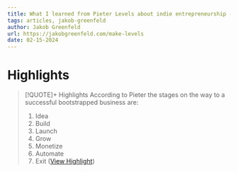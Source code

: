 ```yaml
---
title: What I learned from Pieter Levels about indie entrepreneurship - Jakob Greenfeld
tags: articles, jakob-greenfeld
author: Jakob Greenfeld
url: https://jakobgreenfeld.com/make-levels
date: 02-15-2024
---
```

# Highlights
> [!QUOTE]+ Highlights
> According to Pieter the stages on the way to a successful bootstrapped business are:
> 1. Idea
> 2. Build
> 3. Launch
> 4. Grow
> 5. Monetize
> 6. Automate
> 7. Exit ([View Highlight](https://read.readwise.io/read/01hppxf689q0kdawenjj4kzth3))


